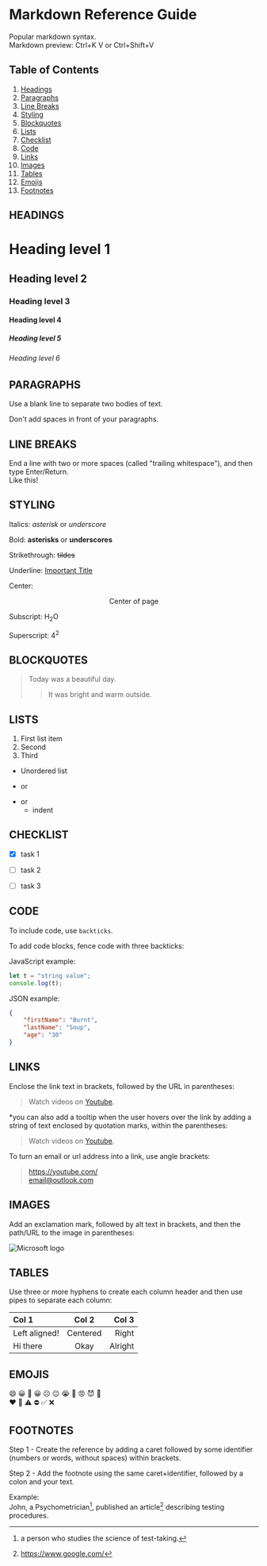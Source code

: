 # Markdown Reference Guide

Popular markdown syntax.  
Markdown preview: Ctrl+K V or Ctrl+Shift+V

## Table of Contents

1. [Headings](#headings)
2. [Paragraphs](#paragraphs)
3. [Line Breaks](#line-breaks)
4. [Styling](#styling)
5. [Blockquotes](#blockquotes)
6. [Lists](#lists)
7. [Checklist](#checklist)
8. [Code](#code)
9. [Links](#links)
10. [Images](#images)
11. [Tables](#tables)
12. [Emojis](#emojis)
13. [Footnotes](#footnotes)

## HEADINGS

# Heading level 1

## Heading level 2

### Heading level 3

#### Heading level 4

##### Heading level 5

###### Heading level 6

## PARAGRAPHS

Use a blank line to separate two bodies of text.

Don't add spaces in front of your paragraphs.

## LINE BREAKS

End a line with two or more spaces (called "trailing whitespace"), and then type Enter/Return.  
Like this!

## STYLING

Italics: *asterisk* or _underscore_

Bold: **asterisks** or __underscores__

Strikethrough: ~~tildes~~

Underline: <ins>Important Title</ins>

Center: <center>Center of page</center>

Subscript: H<sub>2</sub>O

Superscript: 4<sup>2</sup>

## BLOCKQUOTES

> Today was a beautiful day.
>
>> It was bright and warm outside.

## LISTS

1. First list item
2. Second
3. Third

- Unordered list
* or
+ or
    + indent

## CHECKLIST

- [x] task 1
- [ ] task 2
- [ ] task 3


## CODE

To include code, use `backticks`.

To add code blocks, fence code with three backticks:

JavaScript example:

```JavaScript
let t = "string value";
console.log(t);
```

JSON example:

```JSON
{
    "firstName": "Burnt",
    "lastName": "Soup",
    "age": "30"
}
```

## LINKS

Enclose the link text in brackets, followed by the URL in parentheses:

> Watch videos on [Youtube](https://youtube.com/).

*you can also add a tooltip when the user hovers over the link by adding a string of text enclosed by quotation marks, within the parentheses:

> Watch videos on [Youtube](https://youtube.com/ "I love watching videos!").

To turn an email or url address into a link, use angle brackets:

> <https://youtube.com/>  
> <email@outlook.com>

## IMAGES

Add an exclamation mark, followed by alt text in brackets, and then the path/URL to the image in parentheses:

![Microsoft logo](https://blogs.microsoft.com/wp-content/uploads/prod/2012/08/8867.Microsoft_5F00_Logo_2D00_for_2D00_screen-1920x706.jpg)

## TABLES

Use three or more hyphens to create each column header and then use pipes to separate each column:

| Col 1   | Col 2   | Col 3 |
| :-----   | :-----:   | -----: |
| Left aligned!   | Centered | Right |
| Hi there | Okay | Alright |

## EMOJIS

:smile:  :grinning:  :slightly_smiling_face:  :grinning:  :frowning_face:  :neutral_face:  :sob:  :exploding_head:  :rage:  :smiling_imp:  :partying_face:  
:heart:  :100:  :warning:  :no_entry:  :white_check_mark:  :x:

## FOOTNOTES

Step 1 - Create the reference by adding a caret followed by some identifier (numbers or words, without spaces) within brackets.  

Step 2 - Add the footnote using the same caret+identifier, followed by a colon and your text.

Example:  
John, a Psychometrician[^1], published an article[^2] describing testing procedures.

[^1]: a person who studies the science of test-taking.
[^2]: <https://www.google.com/>
